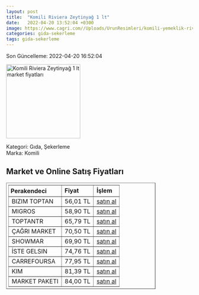 ```yaml
---
layout: post
title:  "Komili Riviera Zeytinyağ 1 lt"
date:   2022-04-20 13:52:04 +0300
image: https://www.cagri.com//Uploads/UrunResimleri/komili-yemeklik-riviera-zeytinyag-1-lt-26debe.jpg
categories: gida-sekerleme
tags: gida-sekerleme
---
```


Son Güncelleme: 2022-04-20 16:52:04

<img src="https://www.cagri.com//Uploads/UrunResimleri/komili-yemeklik-riviera-zeytinyag-1-lt-26debe.jpg" width="200" alt="Komili Riviera Zeytinyağ 1 lt market fiyatları" />

Kategori: Gıda, Şekerleme
<br />
Marka: Komili

<h2>Market ve Online Satış Fiyatları</h2>

<table border="1" style="padding: 5px;width:80%;">
  <tr>
    <td style="padding: 5px;"><strong>Perakendeci</strong></td>
    <td><strong>Fiyat</strong></td>
    <td><strong>İşlem</strong></td>
  </tr>
  <tr>
              <td title="Bizim Toptan">BIZIM TOPTAN</td>
              <td>56,01 TL</td>
              <td><a title="Bizim Toptan" target="_blank" href="https://www.bizimtoptan.com.tr/komili-riviera-zeytinyagi-1-l">satın al</a></td>
            </tr><tr>
              <td title="Migros">MIGROS</td>
              <td>58,90 TL</td>
              <td><a title="Migros" target="_blank" href="https://www.migros.com.tr/komili-riviera-zeytinyagi-1-l-p-3f0a49">satın al</a></td>
            </tr><tr>
              <td title="ToptanTR">TOPTANTR</td>
              <td>65,79 TL</td>
              <td><a title="ToptanTR" target="_blank" href="https://www.toptantr.com/tr/komili-z-yagi-riviera-1-lt">satın al</a></td>
            </tr><tr>
              <td title="Çağrı Market">ÇAĞRI MARKET</td>
              <td>70,50 TL</td>
              <td><a title="Çağrı Market" target="_blank" href="https://www.cagri.com/komili-yemeklik-riviera-zeytinyag-1-lt">satın al</a></td>
            </tr><tr>
              <td title="Showmar">SHOWMAR</td>
              <td>69,90 TL</td>
              <td><a title="Showmar" target="_blank" href="https://www.showmar.com.tr/urun/komili-riviera-1lt">satın al</a></td>
            </tr><tr>
              <td title="İste Gelsin">İSTE GELSIN</td>
              <td>74,76 TL</td>
              <td><a title="İste Gelsin" target="_blank" href="https://www.istegelsin.com/urun/komili-riviera-zeytinyagi-1-l_BNG4-AD">satın al</a></td>
            </tr><tr>
              <td title="CarrefourSA">CARREFOURSA</td>
              <td>77,95 TL</td>
              <td><a title="CarrefourSA" target="_blank" href="https://www.carrefoursa.com/komili-riviera-1-lt-zeytinyagi-p-30036261">satın al</a></td>
            </tr><tr>
              <td title="Kim">KIM</td>
              <td>81,39 TL</td>
              <td><a title="Kim" target="_blank" href="https://www.kimgeldi.com/komili-z-yagi-riviera-1-lt">satın al</a></td>
            </tr><tr>
              <td title="Market Paketi">MARKET PAKETI</td>
              <td>84,00 TL</td>
              <td><a title="Market Paketi" target="_blank" href="https://www.marketpaketi.com.tr/komili-riviera-zeytinyagi-1-lt-p-550741">satın al</a></td>
            </tr>
</table>
